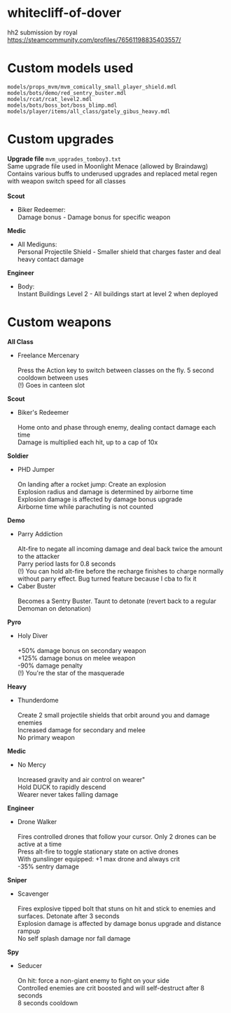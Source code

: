 # whitecliff-of-dover
hh2 submission by royal https://steamcommunity.com/profiles/76561198835403557/

<h1>Custom models used</h1>
<pre><code>models/props_mvm/mvm_comically_small_player_shield.mdl
models/bots/demo/red_sentry_buster.mdl
models/rcat/rcat_level2.mdl
models/bots/boss_bot/boss_blimp.mdl
models/player/items/all_class/gately_gibus_heavy.mdl
</code></pre>

<h1>Custom upgrades</h1>
<b>Upgrade file</b>
<code>mvm_upgrades_tomboy3.txt</code>
<br>Same upgrade file used in Moonlight Menace (allowed by Braindawg)
<br>Contains various buffs to underused upgrades and replaced metal regen with weapon switch speed for all classes
<br><br>
<b>Scout</b>
<ul>
  <li>Biker Redeemer:
  <br>Damage bonus - Damage bonus for specific weapon</li>
</ul>
<b>Medic</b>
<ul>
  <li>All Mediguns:
  <br>Personal Projectile Shield - Smaller shield that charges faster and deal heavy contact damage</li>
</ul>
<b>Engineer</b>
<ul>
  <li>Body:
  <br>Instant Buildings Level 2 - All buildings start at level 2 when deployed</li>
</ul>

<h1>Custom weapons</h1>
<b>All Class</b>
<ul>
  <li>Freelance Mercenary
  <br><br>Press the Action key to switch between classes on the fly. 5 second cooldown between uses
  <br>(!) Goes in canteen slot
  </li>
</ul>
<b>Scout</b>
<ul>
  <li>Biker's Redeemer
  <br><br>Home onto and phase through enemy, dealing contact damage each time
  <br>Damage is multiplied each hit, up to a cap of 10x
  </li>
</ul>
<b>Soldier</b>
<ul>
  <li>PHD Jumper
  <br><br>On landing after a rocket jump: Create an explosion
	<br>Explosion radius and damage is determined by airborne time
  <br>Explosion damage is affected by damage bonus upgrade
	<br>Airborne time while parachuting is not counted
  </li>
</ul>
<b>Demo</b>
<ul>
  <li>Parry Addiction
  <br><br>Alt-fire to negate all incoming damage and deal back twice the amount to the attacker
	<br>Parry period lasts for 0.8 seconds
  <br>(!) You can hold alt-fire before the recharge finishes to charge normally without parry effect. Bug turned feature because I cba to fix it
  </li>
  <li>Caber Buster
  <br><br>Becomes a Sentry Buster. Taunt to detonate (revert back to a regular Demoman on detonation)
  </li>
</ul>
<b>Pyro</b>
<ul>
  <li>Holy Diver
  <br><br>+50% damage bonus on secondary weapon
	<br>+125% damage bonus on melee weapon
  <br>-90% damage penalty
  <br>(!) You're the star of the masquerade
  </li>
</ul>
<b>Heavy</b>
<ul>
  <li>Thunderdome
  <br><br>Create 2 small projectile shields that orbit around you and damage enemies
	<br>Increased damage for secondary and melee
	<br>No primary weapon
  </li>
</ul>
<b>Medic</b>
<ul>
  <li>No Mercy
  <br><br>Increased gravity and air control on wearer"
	<br>Hold DUCK to rapidly descend
	<br>Wearer never takes falling damage
  </li>
</ul>
<b>Engineer</b>
<ul>
  <li>Drone Walker
  <br><br>Fires controlled drones that follow your cursor. Only 2 drones can be active at a time
	<br>Press alt-fire to toggle stationary state on active drones
	<br>With gunslinger equipped: +1 max drone and always crit
  <br>-35% sentry damage
  </li>
</ul>
<b>Sniper</b>
<ul>
  <li>Scavenger
  <br><br>Fires explosive tipped bolt that stuns on hit and stick to enemies and surfaces. Detonate after 3 seconds
	<br>Explosion damage is affected by damage bonus upgrade and distance rampup
  <br>No self splash damage nor fall damage
  </li>
</ul>
<b>Spy</b>
<ul>
  <li>Seducer
  <br><br>On hit: force a non-giant enemy to fight on your side
  <br>Controlled enemies are crit boosted and will self-destruct after 8 seconds
	<br>8 seconds cooldown
  </li>
</ul>
